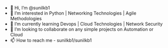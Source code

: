 - 👋 Hi, I’m @sunilkb1
- 👀 I’m interested in Python | Networking Technologies | Agile Methodologies
- 🌱 I’m currently learning Devops | Cloud Technologies | Network Security
- 💞️ I’m looking to collaborate on any simple projects on Automation or Cloud
- 📫 How to reach me - sunilkb1/sunilkb1

<!---
sunilkb1/sunilkb1 is a ✨ special ✨ repository because its `README.md` (this file) appears on your GitHub profile.
You can click the Preview link to take a look at your changes.
--->
